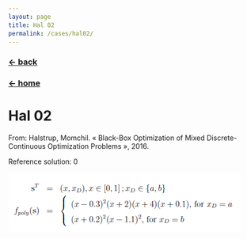 ```yaml
---
layout: page
title: Hal 02
permalink: /cases/hal02/
---
```

### [← back](/cases/)
### [← home](/index/)


# Hal 02
From: Halstrup, Momchil. « Black-Box Optimization of Mixed Discrete-Continuous Optimization Problems », 2016. 

Reference solution: 0 

<img align="left" src="https://raw.githubusercontent.com/mixed-optimization-benchmark/mixed-optimization-benchmark.github.io/master/Cas%20test/Hal_2.PNG" >
